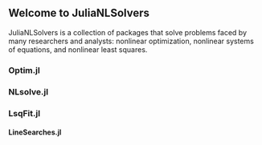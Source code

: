 ## Welcome to JuliaNLSolvers

JuliaNLSolvers is a collection of packages that solve problems faced by many researchers and analysts: nonlinear optimization, nonlinear systems of equations, and nonlinear least squares. 

### Optim.jl
### NLsolve.jl
### LsqFit.jl

#### LineSearches.jl
